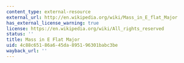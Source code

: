 ```yaml
---
content_type: external-resource
external_url: http://en.wikipedia.org/wiki/Mass_in_E_flat_Major
has_external_license_warning: true
license: https://en.wikipedia.org/wiki/All_rights_reserved
status: ''
title: Mass in E Flat Major
uid: 4c88c651-86a6-45da-8951-96301babc3be
wayback_url: ''
---
```

